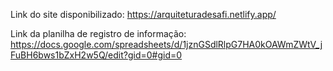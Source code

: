 Link do site disponibilizado: https://arquiteturadesafi.netlify.app/


Link da planilha de registro de informação: https://docs.google.com/spreadsheets/d/1jznGSdlRlpG7HA0kOAWmZWtV_jFuBH6bws1bZxH2w5Q/edit?gid=0#gid=0

